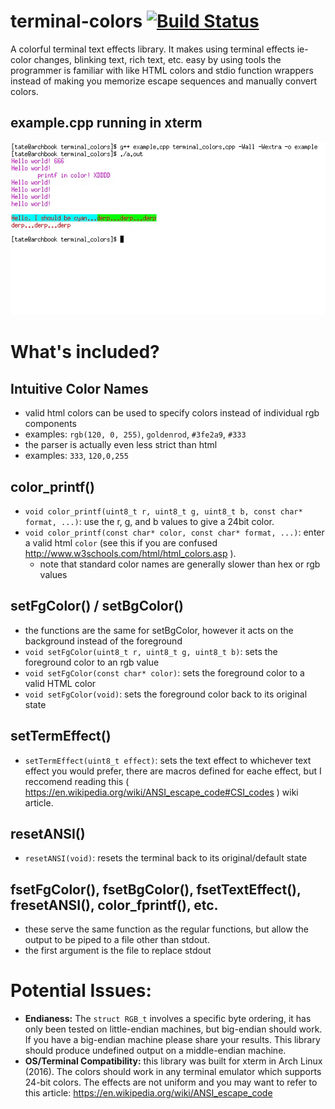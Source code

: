 # terminal-colors [![Build Status](https://travis-ci.org/dvtate/terminal-colors.svg?branch=master)](https://travis-ci.org/dvtate/terminal-colors)
A colorful terminal text effects library. It makes using terminal effects ie- color changes, blinking text, rich text, etc. easy by using tools the programmer is familiar with like HTML colors and stdio function wrappers instead of making you memorize escape sequences and manually convert colors.

## example.cpp running in xterm <!-- update this plz-->
![example gif](demo.gif) 

# What's included?
## Intuitive Color Names
  - valid html colors can be used to specify colors instead of individual rgb components
  - examples: `rgb(120, 0, 255)`, `goldenrod`, `#3fe2a9`, `#333`
  - the parser is actually even less strict than html
  - examples: `333`, `120,0,255`

## color_printf()
  - `void color_printf(uint8_t r, uint8_t g, uint8_t b, const char* format, ...)`: use the r, g, and b values to give a 24bit color. 
  - `void color_printf(const char* color, const char* format, ...)`: enter a valid html `color` (see this if you are confused http://www.w3schools.com/html/html_colors.asp ).
    + note that standard color names are generally slower than hex or rgb values

## setFgColor() / setBgColor() 
  - the functions are the same for setBgColor, however it acts on the background instead of the foreground
  - `void setFgColor(uint8_t r, uint8_t g, uint8_t b)`: sets the foreground color to an rgb value
  - `void setFgColor(const char* color)`: sets the foreground color to a valid HTML color
  - `void setFgColor(void)`: sets the foreground color back to its original state

## setTermEffect()
  - `setTermEffect(uint8_t effect)`: sets the text effect to whichever text effect you would prefer, there are macros defined for eache effect, but I reccomend reading this ( https://en.wikipedia.org/wiki/ANSI_escape_code#CSI_codes ) wiki article. 
  
## resetANSI()
  - `resetANSI(void)`: resets the terminal back to its original/default state

## fsetFgColor(), fsetBgColor(), fsetTextEffect(), fresetANSI(), color_fprintf(), etc.
  - these serve the same function as the regular functions, but allow the output to be piped to a file other than stdout.
  - the first argument is the file to replace stdout

# Potential Issues:
  - **Endianess:** The `struct RGB_t` involves a specific byte ordering, it has only been tested on little-endian machines, but big-endian should work. If you have a big-endian machine please share your results. This library should produce undefined output on a middle-endian machine.
  - **OS/Terminal Compatibility:** this library was built for xterm in Arch Linux (2016). The colors should work in any terminal emulator which supports 24-bit colors. The effects are not uniform and you may want to refer to this article: https://en.wikipedia.org/wiki/ANSI_escape_code
  
